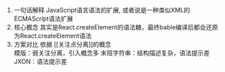 1. 一句话解释
   JavaScript语言语法的扩展, 或者说是一种类似XML的ECMAScript语法扩展
2. 核心概念
   其实是React.createElement的语法糖，最终bable编译后都会还原为React.createElement语法
3. 方案对比
  依据 [[关注点分离]]的概念  
 模版：弱关注分离，引入概念多 
 末班字符串：结构描述复杂，语法提示差
 JXON：语法提示差
  
   